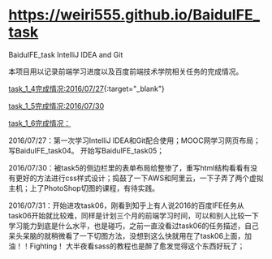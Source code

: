 # https://weiri555.github.io/BaiduIFE_task
BaiduIFE_task
IntelliJ IDEA and Git

本项目用以记录前端学习进度以及百度前端技术学院相关任务的完成情况。

[task_1_4完成情况:2016/07/27](https://weiri555.github.io/BaiduIFE_task/task04/task04.html){:target="_blank"}

[task_1_5完成情况:2016/07/30](https://weiri555.github.io/BaiduIFE_task/task05/task05.html)

[task_1_6完成情况：](https://weiri555.github.io/BaiduIFE_task/task06/task06.html)

2016/07/27：第一次学习IntelliJ IDEA和Git配合使用；MOOC网学习网页布局；写BaiduIFE_task04。
            开始写BaiduIFE_task05；

2016/07/30：被task5的侧边栏里的表单布局给整惨了，重写html结构看看有没有更好的方法进行css样式设计；捣鼓了一下AWS和阿里云，一下子弄了两个虚拟主机；上了PhotoShop切图的课程，有待实践。

2016/07/31：开始进攻task06，刚看到知乎上有人说2016的百度IFE任务从task06开始就比较难，同样是计划三个月的前端学习时间，可以和别人比较一下学习能力到底是什么水平，也是碰巧，之前一直没看过task06的任务描述，自己呆头呆脑的就稍微看了一下切图方法，没想到这么快就用在了task06上面，加油！！Fighting！
            大半夜看sass的教程也是醉了愈发觉得这个东西好玩了；
